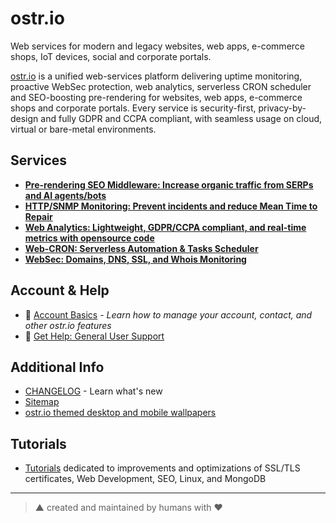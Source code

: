 # ostr.io

Web services for modern and legacy websites, web apps, e-commerce shops, IoT devices, social and corporate portals.

[ostr.io](https://ostr.io) is a unified web-services platform delivering uptime monitoring, proactive WebSec protection, web analytics, serverless CRON scheduler and SEO-boosting pre-rendering for websites, web apps, e-commerce shops and corporate portals. Every service is security-first, privacy-by-design and fully GDPR and CCPA compliant, with seamless usage on cloud, virtual or bare-metal environments.

## Services

- [__Pre-rendering SEO Middleware: Increase organic traffic from SERPs and AI agents/bots__](https://github.com/veliovgroup/ostrio/blob/master/docs/prerendering/README.md)
- [__HTTP/SNMP Monitoring: Prevent incidents and reduce Mean Time to Repair__](https://github.com/veliovgroup/ostrio/blob/master/docs/monitoring/README.md)
- [__Web Analytics: Lightweight, GDPR/CCPA compliant, and real-time metrics with opensource code__](https://github.com/veliovgroup/ostrio/blob/master/docs/analytics/README.md)
- [__Web-CRON: Serverless Automation & Tasks Scheduler__](https://github.com/veliovgroup/ostrio/blob/master/docs/web-cron/README.md)
- [__WebSec: Domains, DNS, SSL, and Whois Monitoring__](https://github.com/veliovgroup/ostrio/blob/master/docs/websec/README.md)

## Account & Help

- 👤 [Account Basics](https://github.com/veliovgroup/ostrio#account-basics) - *Learn how to manage your account, contact, and other ostr.io features*
- 🤝 [Get Help: General User Support](https://github.com/veliovgroup/ostrio/blob/master/docs/SUPPORT.md)

## Additional Info

- [CHANGELOG](https://github.com/veliovgroup/ostrio/blob/master/HISTORY.md) - Learn what's new
- [Sitemap](https://github.com/veliovgroup/ostrio/blob/master/SITEMAP.md)
- [ostr.io themed desktop and mobile wallpapers](https://github.com/veliovgroup/ostrio/tree/master/wallpapers)

## Tutorials

- [Tutorials](https://github.com/veliovgroup/ostrio/blob/master/tutorials/README.md) dedicated to improvements and optimizations of SSL/TLS certificates, Web Development, SEO, Linux, and MongoDB

----

> ▲ created and maintained by humans with ♥
